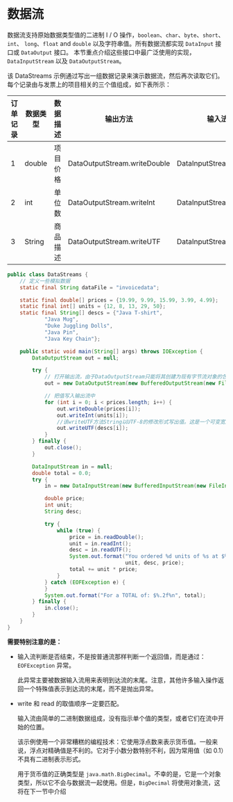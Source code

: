 # 数据流
数据流支持原始数据类型值的二进制 I / O 操作，`boolean`、`char`、`byte`、`short`、`int`、
`long`、`float` and `double` 以及字符串值。所有数据流都实现 `DataInput` 接口或 `DataOutput` 接口。
本节重点介绍这些接口中最广泛使用的实现， `DataInputStream` 以及 `DataOutputStream`。

该 DataStreams 示例通过写出一组数据记录来演示数据流，然后再次读取它们。每个记录由与发票上的项目相关的三个值组成，如下表所示：

订单记录 | 数据类型 | 数据描述 | 输出方法                     | 输入法方法                 | 样品值
---------|----------|----------|------------------------------|----------------------------|--------------
1        | double   | 项目价格 | DataOutputStream.writeDouble | DataInputStream.readDouble | 19.99
2        | int      | 单位数   | DataOutputStream.writeInt    | DataInputStream.readInt    | 12
3        | String   | 商品描述 | DataOutputStream.writeUTF    | DataInputStream.readUTF    | Java T-Shirt"


```java
public class DataStreams {
    // 定义一些模拟数据
    static final String dataFile = "invoicedata";

    static final double[] prices = {19.99, 9.99, 15.99, 3.99, 4.99};
    static final int[] units = {12, 8, 13, 29, 50};
    static final String[] descs = {"Java T-shirt",
            "Java Mug",
            "Duke Juggling Dolls",
            "Java Pin",
            "Java Key Chain"};

    public static void main(String[] args) throws IOException {
        DataOutputStream out = null;

        try {
            // 打开输出流，由于DataOutputStream只能将其创建为现有字节流对象的包装器，因此提供缓冲的文件输出字节流。
            out = new DataOutputStream(new BufferedOutputStream(new FileOutputStream(dataFile)));

            // 把值写入输出流中
            for (int i = 0; i < prices.length; i++) {
                out.writeDouble(prices[i]);
                out.writeInt(units[i]);
                //该writeUTF方法String以UTF-8的修改形式写出值。这是一个可变宽度的字符编码，对于常见的西方字符只需要一个字节。
                out.writeUTF(descs[i]);
            }
        } finally {
            out.close();
        }

        DataInputStream in = null;
        double total = 0.0;
        try {
            in = new DataInputStream(new BufferedInputStream(new FileInputStream(dataFile)));

            double price;
            int unit;
            String desc;

            try {
                while (true) {
                    price = in.readDouble();
                    unit = in.readInt();
                    desc = in.readUTF();
                    System.out.format("You ordered %d units of %s at $%.2f%n",
                                      unit, desc, price);
                    total += unit * price;
                }
            } catch (EOFException e) {
            }
            System.out.format("For a TOTAL of: $%.2f%n", total);
        } finally {
            in.close();
        }
    }
}
```

**需要特别注意的是：**

* 输入流判断是否结束，不是按普通流那样判断一个返回值，而是通过：`EOFException` 异常。

    此异常主要被数据输入流用来表明到达流的末尾。注意，其他许多输入操作返回一个特殊值表示到达流的末尾，而不是抛出异常。

* write 和 read 的取值顺序一定要匹配。  

    输入流由简单的二进制数据组成，没有指示单个值的类型，或者它们在流中开始的位置。

    该示例使用一个非常糟糕的编程技术：它使用浮点数来表示货币值。一般来说，浮点对精确值是不利的。它对于小数分数特别不利，因为常用值（如 0.1）不具有二进制表示形式。

    用于货币值的正确类型是 `java.math.BigDecimal`。不幸的是，它是一个对象类型，所以它不会与数据流一起使用。但是，`BigDecimal` 将使用对象流，这将在下一节中介绍
